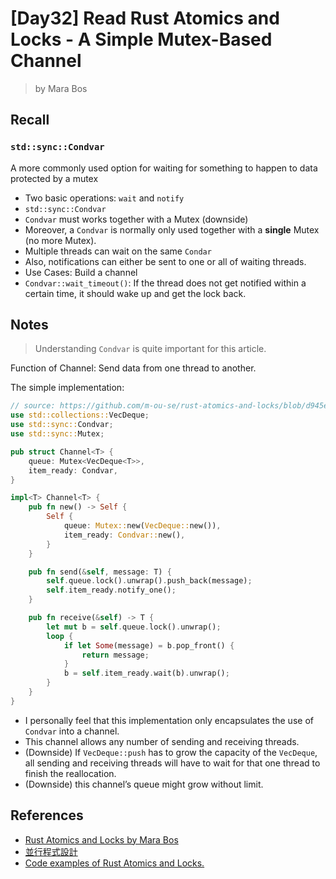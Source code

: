 # [Day32] Read Rust Atomics and Locks - A Simple Mutex-Based Channel

> by Mara Bos

## Recall

### `std::sync::Condvar`

A more commonly used option for waiting for something to happen to data protected by a mutex

- Two basic operations: `wait` and `notify`
- `std::sync::Condvar`
- `Condvar` must works together with a Mutex (downside)
- Moreover, a `Condvar` is normally only used together with a **single** Mutex (no more Mutex).
- Multiple threads can wait on the same `Condar`
- Also, notifications can either be sent to one or all of waiting threads.
- Use Cases: Build a channel 
- `Condvar::wait_timeout()`: If the thread does not get notified within a certain time, it should wake up and get the lock back.

## Notes

> Understanding `Condvar` is quite important for this article.

Function of Channel: Send data from one thread to another.

The simple implementation:

```rust
// source: https://github.com/m-ou-se/rust-atomics-and-locks/blob/d945e828bd08719a2d7cb6d758be4611bd90ba2b/src/ch5_channels/s1_simple.rs
use std::collections::VecDeque;
use std::sync::Condvar;
use std::sync::Mutex;

pub struct Channel<T> {
    queue: Mutex<VecDeque<T>>,
    item_ready: Condvar,
}

impl<T> Channel<T> {
    pub fn new() -> Self {
        Self {
            queue: Mutex::new(VecDeque::new()),
            item_ready: Condvar::new(),
        }
    }

    pub fn send(&self, message: T) {
        self.queue.lock().unwrap().push_back(message);
        self.item_ready.notify_one();
    }

    pub fn receive(&self) -> T {
        let mut b = self.queue.lock().unwrap();
        loop {
            if let Some(message) = b.pop_front() {
                return message;
            }
            b = self.item_ready.wait(b).unwrap();
        }
    }
}
```

- I personally feel that this implementation only encapsulates the use of `Condvar` into a channel.
- This channel allows any number of sending and receiving threads.
- (Downside) If `VecDeque::push` has to grow the capacity of the `VecDeque`, all sending and receiving threads will have to wait for that one thread to finish the reallocation.
- (Downside) this channel’s queue might grow without limit.

## References

- [Rust Atomics and Locks by Mara Bos](https://marabos.nl/atomics/)
- [並行程式設計](https://hackmd.io/@sysprog/concurrency/https%3A%2F%2Fhackmd.io%2F%40sysprog%2FS1AMIFt0D)
- [Code examples of Rust Atomics and Locks.](https://github.com/m-ou-se/rust-atomics-and-locks)
